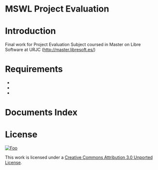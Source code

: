 MSWL Project Evaluation
========================

Introduction
=============

Final work for Project Evaluation Subject coursed in Master on Libre Software at URJC (http://master.libresoft.es/)

Requirements
=============

*
*
*

Documents Index
================



License
========

<a href="http://creativecommons.org/licenses/by/3.0/" rel="Creative Commons Attribution 3.0">![Foo](http://i.creativecommons.org/l/by/3.0/88x31.png)</a>

This work is licensed under a [Creative Commons Attribution 3.0 Unported License](http://creativecommons.org/licenses/by/3.0/).
